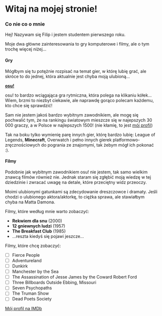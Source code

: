 # Witaj na mojej stronie!

### Co nie co o mnie

 Hej! Nazywam się Filip i jestem studentem pierwszego roku.
 
 Moje dwa główne zainteresowania to gry komputerowe i filmy, ale o tym trochę więcej niżej...

#### Gry

Mógłbym się tu potężnie rozpisać na temat gier, w którę lubię grać, ale skróce to do jednej, która aktualnie jest chyba moją ulubioną...

**[osu!](https://osu.ppy.sh/home)**

osu! to bardzo wciągająca gra rytmiczna, która polega na klikaniu kółek... Wiem, brzmi to niezbyt ciekawie, ale naprawdę gorąco polecam każdemu, kto chce się sprawdzić!

Sam nie jestem jakoś bardzo wybitnym zawodnikiem, ale mogę się pochwalić tym, że na rankingu światowym mieszcze się w najepszych 30 000 graczy, a w Polsce w najlepszych 1500! (nie kłamię, to jest [mój profil](https://osu.ppy.sh/users/6935771))

Tak na boku tylko wymienię parę innych gier, którę bardzo lubię: League of Legends, **Minecraft**, Overwatch i pełno innych gierek platformowo-zręcznościowych do pogrania ze znajomymi, tak żebym mógł ich pokonać :).

#### Filmy

Podobnie jak wybitnym zawodnikiem osu! nie jestem, tak samo wielkim znawcą filmów również nie. Jednak staram się zgłębić moją wiedzę w tej dziedzinie i zwracać uwagę na detale, które przeciętny widz przeoczy.

Moimi ulubionymi gatunkami są zdecydowanie dreszczowce i dramaty. Jeśli chodzi o ulubionego aktora/aktorkę, to ciężka sprawa, ale stawiałbym chyba na Matta Damona.

Filmy, które według mnie warto zobaczyć:

 * **Rekwiem dla snu** (2000)
 * **12 gniewnych ludzi** (1957)
 * **The Breakfast Club** (1985)
 * ...reszta kiedyś się pojawi jeszcze...

Filmy, które chcę zobaczyć:

- [ ] Fierce People
- [ ] Adventureland
- [ ] Dunkirk
- [ ] Manchester by the Sea
- [ ] The Assassination of Jesse James by the Coward Robert Ford
- [ ] Three Billboards Outside Ebbing, Missouri
- [ ] Seven Psychopaths
- [ ] The Truman Show
- [ ] Dead Poets Society

[Mój profil na IMDb](https://www.imdb.com/user/ur71719521/)
